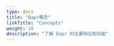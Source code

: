 ```yaml
---
type: docs
title: "Dapr概念"
linkTitle: "Concepts"
weight: 10
description: "了解 Dapr 的主要特征和功能"
---
```


